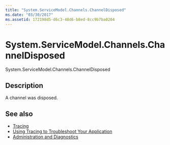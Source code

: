 ```yaml
---
title: "System.ServiceModel.Channels.ChannelDisposed"
ms.date: "03/30/2017"
ms.assetid: 172198d5-d6c3-48d6-b8ed-8cc9b7ba0204
---
```

# System.ServiceModel.Channels.ChannelDisposed
System.ServiceModel.Channels.ChannelDisposed  
  
## Description  
 A channel was disposed.  
  
## See also
- [Tracing](../../../../../docs/framework/wcf/diagnostics/tracing/index.md)
- [Using Tracing to Troubleshoot Your Application](../../../../../docs/framework/wcf/diagnostics/tracing/using-tracing-to-troubleshoot-your-application.md)
- [Administration and Diagnostics](../../../../../docs/framework/wcf/diagnostics/index.md)
